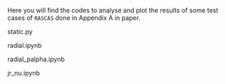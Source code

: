 Here you will find the codes to analyse and plot the results of some test cases of `RASCAS` done in Appendix A in paper.

static.py

radial.ipynb

radial_palpha.ipynb

jr_nu.ipynb
